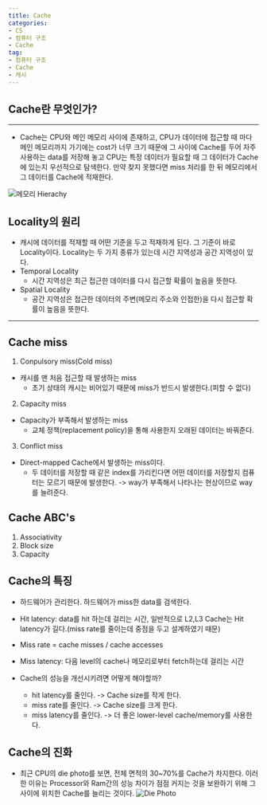 ```yaml
---
title: Cache
categories: 
- CS
- 컴퓨터 구조
- Cache
tag: 
- 컴퓨터 구조
- Cache
- 캐시
---
```

## Cache란 무엇인가?
___
- Cache는 CPU와 메인 메모리 사이에 존재하고, CPU가 데이터에 접근할 때 마다 메인 메모리까지 가기에는 cost가 너무 크기 때문에 그 사이에 Cache를 두어 자주 사용하는 data를 저장해 놓고 CPU는 특정 데이터가 필요할 때 그 데이터가 Cache에 있는지 우선적으로 탐색한다. 만약 찾지 못했다면 miss 처리를 한 뒤 메모리에서 그 데이터를 Cache에 적재한다.

![메모리 Hierachy](https://user-images.githubusercontent.com/29699750/104117657-530c0b80-5366-11eb-97e6-5a83597ba1fb.PNG)

## Locality의 원리
- 캐시에 데이터를 적재할 때 어떤 기준을 두고 적재하게 된다. 그 기준이 바로 Locality이다. Locality는 두 가지 종류가 있는데 시간 지역성과 공간 지역성이 있다.
- Temporal Locality
    - 시간 지역성은 최근 접근한 데이터를 다시 접근할 확률이 높음을 뜻한다.
- Spatial Locality
    - 공간 지역성은 접근한 데이터의 주변(메모리 주소와 인접한)을 다시 접근할 확률이 높음을 뜻한다.
___



## Cache miss

1. Conpulsory miss(Cold miss)
- 캐시를 맨 처음 접근할 때 발생하는 miss 
    - 초기 상태의 캐시는 비어있기 때문에 miss가 반드시 발생한다.(피할 수 없다)
2. Capacity miss
- Capacity가 부족해서 발생하는 miss
    - 교체 정책(replacement policy)을 통해 사용한지 오래된 데이터는 바꿔준다.
3. Conflict miss
- Direct-mapped Cache에서 발생하는 miss이다. 
    - 두 데이터를 저장할 때 같은 index를 가리킨다면 어떤 데이터를 저장할지 컴퓨터는 모르기 때문에 발생한다.
    -> way가 부족해서 나타나는 현상이므로 way를 늘려준다.

## Cache ABC's

1. Associativity
2. Block size
3. Capacity

## Cache의 특징
- 하드웨어가 관리한다. 하드웨어가 miss한 data를 검색한다.
- Hit latency: data를 hit 하는데 걸리는 시간, 일반적으로 L2,L3 Cache는 Hit latency가 길다.(miss rate를 줄이는데 중점을 두고 설계하였기 때문)
- Miss rate = cache misses / cache accesses
- Miss latency: 다음 level의 cache나 메모리로부터 fetch하는데 걸리는 시간

- Cache의 성능을 개선시키려면 어떻게 해야할까?
    - hit latency를 줄인다. -> Cache size를 작게 한다.
    - miss rate를 줄인다. -> Cache size를 크게 한다.
    - miss latency를 줄인다. -> 더 좋은 lower-level cache/memory를 사용한다.


## Cache의 진화
- 최근 CPU의 die photo를 보면, 전체 면적의 30~70%를 Cache가 차지한다. 이러한 이유는 Processor와 Ram간의 성능 차이가 점점 커지는 것을 보완하기 위해 그 사이에 위치한 Cache를 늘리는 것이다.
![Die Photo](https://user-images.githubusercontent.com/29699750/107242496-626a9b80-6a6f-11eb-89bf-14f011eaa9d6.png)